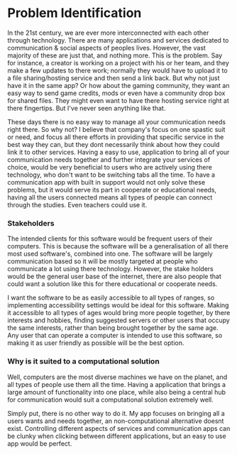 # Problem Identification

In the 21st century, we are ever more interconnected with each other through technology.
There are many applications and services dedicated to communication & social aspects of peoples lives. However, the vast majority of these are just that, and nothing more. This is the problem. Say for instance, a creator is working on a project with his or her team, and they make a few updates to there work; normally they would have to upload it to a file sharing/hosting service and then send a link back. But why not just have it in the same app? Or how about the gaming community, they want an easy way to send game credits, mods or even have a community drop box for shared files. They might even want to have there hosting service right at there fingertips. But I've never seen anything like that.

These days there is no easy way to manage all your communication needs right there. So why not? I believe that company's focus on one spastic suit or need, and focus all there efforts in providing that specific service in the best way they can, but they dont necessarily think about how they could link it to other services. Having a easy to use, application to bring all of your communication needs together and further integrate your services of choice, would be very beneficial to users who are actively using there technology, who don't want to be switching tabs all the time. To have a communication app with built in support would not only solve these problems, but it would serve its part in cooperate or educational needs, having all the users connected means all types of people can connect through the studies. Even teachers could use it.

### Stakeholders

The intended clients for this software would be frequent users of their computers. This is because the software will be a generalisation of all there most used software's, combined into one. The software will be largely communication based so it will be mostly targeted at people who communicate a lot using there technology.
However, the stake holders would be the general user base of the internet, there are also people that could want a solution like this for there educational or cooperate needs.

I want the software to be as easily accessible to all types of ranges, so implementing accessibility settings would be ideal for this software. Making it accessible to all types of ages would bring more people together, by there interests and hobbies, finding suggested servers or other users that occupy the same interests, rather than being brought together by the same age.
Any user that can operate a computer is intended to use this software, so making it as user friendly as possible will be the best option.

### Why is it suited to a computational solution

Well, computers are the most diverse machines we have on the planet, and all types of people use them all the time. Having a application that brings a large amount of functionality into one place, while also being a central hub for communication would suit a computational solution extremely well.

Simply put, there is no other way to do it. My app focuses on bringing all a users wants and needs together, an non-computational alternative doesnt exist. Controlling different aspects of services and communication apps can be clunky when clicking between different applications, but an easy to use app would be perfect.

